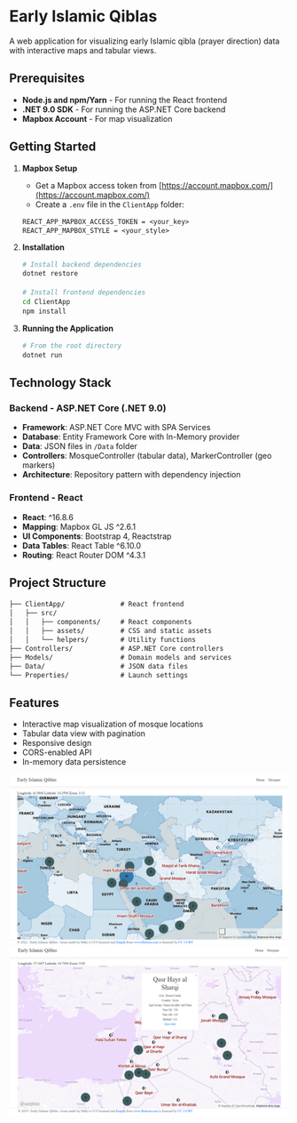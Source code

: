 # Early Islamic Qiblas

A web application for visualizing early Islamic qibla (prayer direction) data with interactive maps and tabular views.

## Prerequisites

- **Node.js and npm/Yarn** - For running the React frontend
- **.NET 9.0 SDK** - For running the ASP.NET Core backend
- **Mapbox Account** - For map visualization

## Getting Started

1. **Mapbox Setup**
   - Get a Mapbox access token from [https://account.mapbox.com/](https://account.mapbox.com/)
   - Create a `.env` file in the `ClientApp` folder:
   ```shell
   REACT_APP_MAPBOX_ACCESS_TOKEN = <your_key>
   REACT_APP_MAPBOX_STYLE = <your_style>
   ```

2. **Installation**
   ```bash
   # Install backend dependencies
   dotnet restore
   
   # Install frontend dependencies
   cd ClientApp
   npm install
   ```

3. **Running the Application**
   ```bash
   # From the root directory
   dotnet run
   ```

## Technology Stack

### Backend - ASP.NET Core (.NET 9.0)
- **Framework**: ASP.NET Core MVC with SPA Services
- **Database**: Entity Framework Core with In-Memory provider
- **Data**: JSON files in `/Data` folder
- **Controllers**: MosqueController (tabular data), MarkerController (geo markers)
- **Architecture**: Repository pattern with dependency injection

### Frontend - React
- **React**: ^16.8.6
- **Mapping**: Mapbox GL JS ^2.6.1
- **UI Components**: Bootstrap 4, Reactstrap
- **Data Tables**: React Table ^6.10.0
- **Routing**: React Router DOM ^4.3.1

## Project Structure

```
├── ClientApp/              # React frontend
│   ├── src/
│   │   ├── components/     # React components
│   │   ├── assets/         # CSS and static assets
│   │   └── helpers/        # Utility functions
├── Controllers/            # ASP.NET Core controllers
├── Models/                 # Domain models and services
├── Data/                   # JSON data files
└── Properties/             # Launch settings
```

## Features

- Interactive map visualization of mosque locations
- Tabular data view with pagination
- Responsive design
- CORS-enabled API
- In-memory data persistence 

![Qiblas](qiblas2.png)
![Qiblas](qiblas.PNG)